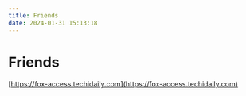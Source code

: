 ```yaml
---
title: Friends
date: 2024-01-31 15:13:18
---
```


# Friends

[https://fox-access.techidaily.com](https://fox-access.techidaily.com)